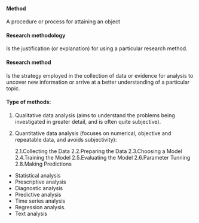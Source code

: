 
#### Method
A procedure or process for attaining an object

#### Research methodology
Is the justification (or explanation) for using a particular research method.

#### Research method
Is the strategy employed in the collection of data or evidence for analysis to uncover new information or arrive at a better understanding of a particular topic.

#### Type of methods:
1. Qualitative data analysis (aims to understand the problems being investigated in greater detail, and is often quite subjective). 
2. Quantitative data analysis (focuses on numerical, objective and repeatable data, and avoids subjectivity):

    2.1.Collecting the Data
    2.2.Preparing the Data
    2.3.Choosing a Model
    2.4.Training the Model
    2.5.Evaluating the Model
    2.6.Parameter Tunning
    2.8.Making Predictions



- Statistical analysis
- Prescriptive analysis
- Diagnostic analysis
- Predictive analysis
- Time series analysis
- Regression analysis.
- Text analysis
